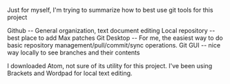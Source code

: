 Just for myself, I'm trying to summarize how to best use git tools for this project

Github -- General organization, text document editing
Local repository -- best place to add Max patches
Git Desktop -- For me, the easiest way to do basic repository management/pull/commit/sync operations.
Git GUI -- nice way locally to see branches and their contents

I downloaded Atom, not sure of its utility for this project. I've been using Brackets and Wordpad for local text editing.
